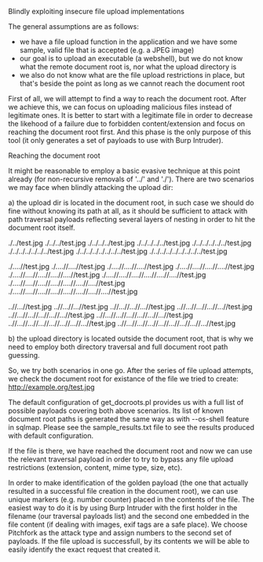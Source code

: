 Blindly exploiting insecure file upload implementations

The general assumptions are as follows:
- we have a file upload function in the application and we have some sample, valid file that is accepted (e.g. a JPEG image)
- our goal is to upload an executable (a webshell), but we do not know what the remote document root is, nor what the upload directory is
- we also do not know what are the file upload restrictions in place, but that's beside the point as long as we cannot reach the document root

First of all, we will attempt to find a way to reach the document root. After we achieve this, we can focus on uploading malicious files instead of legitimate ones. It is better to start with a legitimate file in order to decrease the likehood of a failure due to forbidden content/extension and focus on reaching the document root first. And this phase is the only purpose of this tool (it only  generates a set of payloads to use with Burp Intruder).

Reaching the document root

It might be reasonable to employ a basic evasive technique at this point already (for non-recursive removals of '../' and './').
There are two scenarios we may face when blindly attacking the upload dir:

a) the upload dir is located in the document root, in such case we should do fine without knowing its path at all, as it should be sufficient to attack with path traversal payloads reflecting several layers of nesting in order to hit the document root itself. 

./../test.jpg
./../../test.jpg
./../../../test.jpg
./../../../../test.jpg
./../../../../../test.jpg
./../../../../../../test.jpg
./../../../../../../../test.jpg
./../../../../../../../../test.jpg


./....//test.jpg
./....//....//test.jpg
./....//....//....//test.jpg
./....//....//....//....//test.jpg
./....//....//....//....//....//test.jpg
./....//....//....//....//....//....//test.jpg
./....//....//....//....//....//....//....//test.jpg
./....//....//....//....//....//....//....//....//test.jpg


..//...//test.jpg
..//...//...//test.jpg
..//...//...//...//test.jpg
..//...//...//...//...//test.jpg
..//...//...//...//...//...//test.jpg
..//...//...//...//...//...//...//test.jpg
..//...//...//...//...//...//...//...//test.jpg
..//...//...//...//...//...//...//...//...//test.jpg


b) the upload directory is located outside the document root, that is why we need to employ both directory traversal and full document root path guessing. 


So, we try both scenarios in one go. 
After the series of file upload attempts, we check the document root for existance of the file we tried to create:
http://example.org/test.jpg

The default configuration of get_docroots.pl provides us with a full list of possible payloads covering both above scenarios.
Its list of known document root paths is generated the same way as with --os-shell feature in sqlmap. 
Please see the sample_results.txt file to see the results produced with default configuration.

If the file is there, we have reached the document root and now we can use the relevant traversal payload in order to try to bypass any file upload restrictions (extension, content, mime type, size, etc).

In order to make identification of the golden payload (the one that actually resulted in a successful file creation in the document root), we can use unique markers (e.g. number counter) placed in the contents of the file. The easiest way to do it is by using Burp Intruder with the first holder in the filename (our traversal payloads list) and the second one embedded in the file content (if dealing with images, exif tags are a safe place). We choose Pitchfork as the attack type and assign numbers to the second set of payloads. 
If the file upload is successfull, by its contents we will be able to easily identify the exact request that created it.
